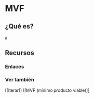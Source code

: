 # MVF

## ¿Qué es?
a

## Recursos
### Enlaces

### Ver también
[[Iterar]]
[[MVP (mínimo producto viable)]]
